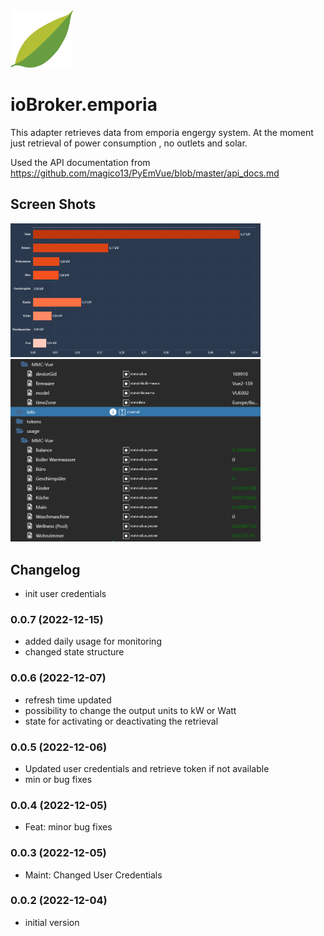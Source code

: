 <img src="admin/emporia.png" width="100">

# ioBroker.emporia

This adapter retrieves data from emporia engergy system. At the moment just retrieval of power consumption , no outlets and solar.

Used the API documentation from  https://github.com/magico13/PyEmVue/blob/master/api_docs.md

## Screen Shots
<img src="admin/img/screenshot1.png" width="400">

<img src="admin/img/screenshot2.png" width="400">


## Changelog
- init user credentials
<!--
  Placeholder for the next version (at the beginning of the line):
  ### **WORK IN PROGRESS**
-->
### 0.0.7 (2022-12-15)
- added daily usage for monitoring
- changed state structure

### 0.0.6 (2022-12-07)
- refresh time updated
- possibility to change the output units to kW or Watt
- state for activating or deactivating the retrieval

### 0.0.5 (2022-12-06)
- Updated user credentials and retrieve token if not available
- min or bug fixes

### 0.0.4 (2022-12-05)
- Feat: minor bug fixes

### 0.0.3 (2022-12-05)
 - Maint: Changed User Credentials

### 0.0.2 (2022-12-04)
- initial version